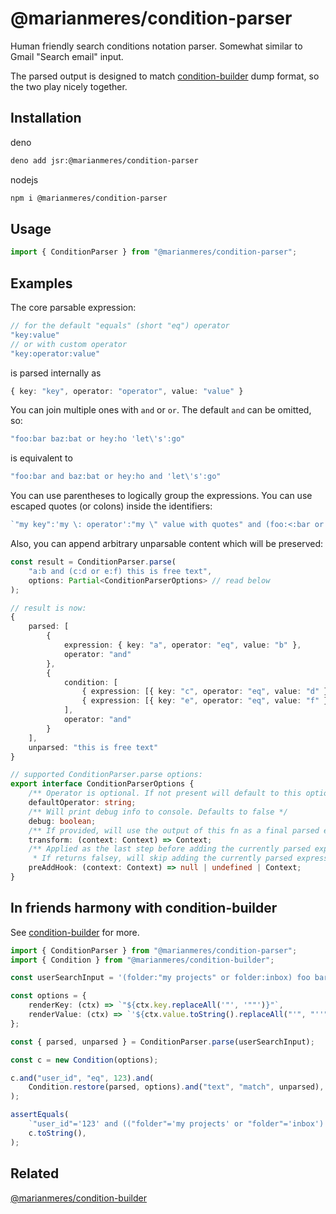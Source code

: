 # @marianmeres/condition-parser

Human friendly search conditions notation parser. Somewhat similar to Gmail "Search email" input.

The parsed output is designed to match [condition-builder](https://github.com/marianmeres/condition-builder) 
dump format, so the two play nicely together.

## Installation

deno

```sh
deno add jsr:@marianmeres/condition-parser
```

nodejs

```sh
npm i @marianmeres/condition-parser
```

## Usage

```ts
import { ConditionParser } from "@marianmeres/condition-parser";
```

## Examples

The core parsable expression:

```ts
// for the default "equals" (short "eq") operator
"key:value"
// or with custom operator
"key:operator:value"
```

is parsed internally as

```ts
{ key: "key", operator: "operator", value: "value" }
```

You can join multiple ones with `and` or `or`. The default `and` can be omitted, so:

```ts
"foo:bar baz:bat or hey:ho 'let\'s':go"
```

is equivalent to

```ts
"foo:bar and baz:bat or hey:ho and 'let\'s':go"
```

You can use parentheses to logically group the expressions. 
You can use escaped quotes (or colons) inside the identifiers:

```ts
`"my key":'my \: operator':"my \" value with quotes" and (foo:<:bar or baz:>:bat)`
```

Also, you can append arbitrary unparsable content which will be preserved:

```ts
const result = ConditionParser.parse(
    "a:b and (c:d or e:f) this is free text", 
    options: Partial<ConditionParserOptions> // read below
);

// result is now:
{
    parsed: [
        {
            expression: { key: "a", operator: "eq", value: "b" },
            operator: "and"
        },
        {
            condition: [
                { expression: [{ key: "c", operator: "eq", value: "d" }], operator: "or" },
                { expression: [{ key: "e", operator: "eq", value: "f" }], operator: "or" }
            ],
            operator: "and"
        }
    ],
    unparsed: "this is free text"
}

// supported ConditionParser.parse options:
export interface ConditionParserOptions {
    /** Operator is optional. If not present will default to this option, which is by default "eq" */
    defaultOperator: string;
    /** Will print debug info to console. Defaults to false */
    debug: boolean;
    /** If provided, will use the output of this fn as a final parsed expression output. */
    transform: (context: Context) => Context;
    /** Applied as the last step before adding the currently parsed expression. 
     * If returns falsey, will skip adding the currently parsed expression. */
    preAddHook: (context: Context) => null | undefined | Context;
}

```

## In friends harmony with condition-builder

See [condition-builder](https://github.com/marianmeres/condition-builder) for more.

```ts
import { ConditionParser } from "@marianmeres/condition-parser";
import { Condition } from "@marianmeres/condition-builder";

const userSearchInput = '(folder:"my projects" or folder:inbox) foo bar';

const options = {
	renderKey: (ctx) => `"${ctx.key.replaceAll('"', '""')}"`,
	renderValue: (ctx) => `'${ctx.value.toString().replaceAll("'", "''")}'`,
};

const { parsed, unparsed } = ConditionParser.parse(userSearchInput);

const c = new Condition(options);

c.and("user_id", "eq", 123).and(
	Condition.restore(parsed, options).and("text", "match", unparsed),
);

assertEquals(
	`"user_id"='123' and (("folder"='my projects' or "folder"='inbox') and "text"~*'foo bar')`,
	c.toString(),
);
```

## Related

[@marianmeres/condition-builder](https://github.com/marianmeres/condition-builder)
